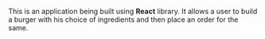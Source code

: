This is an application being built using **React** library.
It allows a user to build a burger with his choice of ingredients and then place an order for the same.
